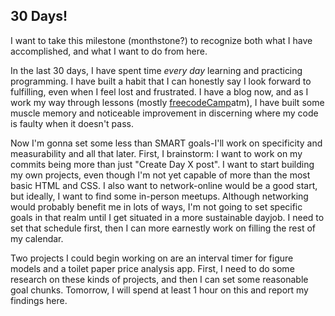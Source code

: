 ## 30 Days!

I want to take this milestone (monthstone?) to recognize both what I have accomplished, and what I want to do from here.

In the last 30 days, I have spent time _every day_ learning and practicing programming. I have built a habit that I can honestly say I look forward to fulfilling, even when I feel lost and frustrated. I have a blog now, and as I work my way through lessons (mostly [freecodeCamp](https://www.freecodecamp.org/)atm), I have built some muscle memory and noticeable improvement in discerning where my code is faulty when it doesn't pass.  

Now I'm gonna set some less than SMART goals-I'll work on specificity and measurability and all that later. First, I brainstorm: I want to work on my commits being more than just "Create Day X post". I want to start building my own projects, even though I'm not yet capable of more than the most basic HTML and CSS. I also want to network-online would be a good start, but ideally, I want to find some in-person meetups. Although networking would probably benefit me in lots of ways, I'm not going to set specific goals in that realm until I get situated in a more sustainable dayjob. I need to set that schedule first, then I can more earnestly work on filling the rest of my calendar. 

Two projects I could begin working on are an interval timer for figure models and a toilet paper price analysis app. First, I need to do some research on these kinds of projects, and then I can set some reasonable goal chunks. Tomorrow, I will spend at least 1 hour on this and report my findings here. 